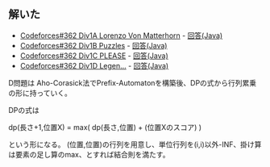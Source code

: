 ## 解いた

* [Codeforces#362 Div1A	Lorenzo Von Matterhorn](http://codeforces.com/contest/696/problem/A) - [回答(Java)](https://github.com/hamadu/competitive/blob/master/codeforces/cf3xx/cf362/div2/A.java)
* [Codeforces#362 Div1B	Puzzles](http://codeforces.com/contest/696/problem/B) - [回答(Java)](https://github.com/hamadu/competitive/blob/master/codeforces/cf3xx/cf362/div2/B.java)
* [Codeforces#362 Div1C	PLEASE](http://codeforces.com/contest/696/problem/C) - [回答(Java)](https://github.com/hamadu/competitive/blob/master/codeforces/cf3xx/cf362/div2/C.java)
* [Codeforces#362 Div1D	Legen...](http://codeforces.com/contest/696/problem/D) - [回答(Java)](https://github.com/hamadu/competitive/blob/master/codeforces/cf3xx/cf362/div2/D.java)

D問題は Aho-Corasick法でPrefix-Automatonを構築後、DPの式から行列累乗の形に持っていく。

DPの式は

dp(長さ+1,位置X) = max( dp(長さ,位置) + (位置Xのスコア) )

という形になる。
(位置,位置)の行列を用意し、単位行列を(i,i)以外-INF、掛け算は要素の足し算のmax、とすれば結合則を満たす。

